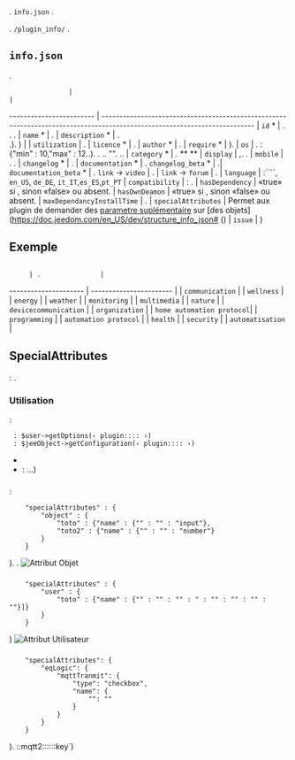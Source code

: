 # 

. ``info.json`` .

. ``/plugin_info/`` .

##  ``info.json``

.

                   |                                                                                                                    |
------------------------ | ------------------------------------------------------------------------------------------------------------------------- |
``id`` *                     | . . .                              |
``name`` *                   | .                                                                                                            |
``description`` *            | . <br/>.). )                                  |                                                                                     |
``utilization``                    | .                                                    |
``licence`` *                | .                                                                                                          |
``author`` *                 | .         |
``require`` *                | ).                                                                                                |
``os``                 | .  : {"min" : 10,"max" : 12..). . ..  "".  ..                                               |
``category`` *               | . ** [](https://doc.jeedom.com/en_US/dev/structure_info_json/#NOMENCLATURE%20CATEGORIES)** |
``display``                  | ,. .                    |
``mobile``                   | . .   |
``changelog`` *              | .                                                                                              |
``documentation`` *          | .
``changelog_beta`` *              | .|
``documentation_beta`` *          | .
``link`` -> ``video``               | .                                                                                 |
``link`` -> ``forum``               | .                                                                  |
``language``                | :````, ``en_US``, ``de_DE``, ``it_IT``,``es_ES``,``pt_PT``            |
``compatibility``            | : .                                                   |
``hasDependency``            | «true» si [](https://doc.jeedom.com/en_US/dev/daemon_plugin#Les%20d%C3%A9pendance), sinon «false» ou absent.                                              |
``hasOwnDeamon``             | «true» si [](https://doc.jeedom.com/en_US/dev/daemon_plugin#Les%20d%C3%A9mons%20%26%20d%C3%A9pendances), sinon «false» ou absent.                                                   |
``maxDependancyInstallTime`` | .                                            |
``specialAttributes`` | Permet aux plugin de demander des [parametre suplémentaire](https://doc.jeedom.com/en_US/dev/structure_info_json#SpecialAttributes) sur [des objets](https://doc.jeedom.com/en_US/dev/structure_info_json# [](https://doc.jeedom.com/en_US/dev/structure_info_json#Attributs%20User) ()                                            |
``issue``                    | )

## Exemple

[](https://github.com/jeedom/plugin-template/blob/master/plugin_info/info.json)

## 

         | .               |
--------------------- | ----------------------- |
         | ``communication``           |
               | ``wellness``                |
               | ``energy``                  |
                 | ``weather``                 |
            | ``monitoring``              |
            | ``multimedia``              |
                | ``nature``                  |
      | ``devicecommunication``     |
          | ``organization``            |
  | ``home automation protocol``|
         | ``programming``             |
   | ``automation protocol``     |
                 | ``health``                  |
              | ``security``                |
           | ``automatisation``          |

## SpecialAttributes

 : .

### Utilisation

:

```
 : $user->getOptions(‹ plugin:::: ›)
 : $jeeObject->getConfiguration(‹ plugin:::: ›)
```
* 
* :  ...)

### 

 :
```
	"specialAttributes" : {
		"object" : {
			"toto" : {"name" : {"" : "" : "input"},
			"toto2" : {"name" : {"" : "" : "number"}
		}
	}
```

).
.
![Attribut Objet](images/SpecialAttributeObject.png)

### 

```
	"specialAttributes" : {
		"user" : {
			"toto" : {"name" : {"" : "" : "" : " : "" : "" : "" : ""}]}
		}
	}
```

)
![Attribut Utilisateur](images/SpecialAttributeUser.png)

### 

```
	"specialAttributes": {
        "eqLogic": {
            "mqttTranmit": {
                "type": "checkbox",
                "name": {
                    "": ""
                }
            }
        }
    }
```

). ::mqtt2::::::key`)
